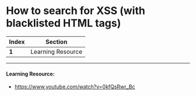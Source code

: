# How to search for XSS (with blacklisted HTML tags)

Index | Section
--- | ---
**1** | Learning Resource

___


#### Learning Resource: 

* https://www.youtube.com/watch?v=0kfQsRwr_Bc
